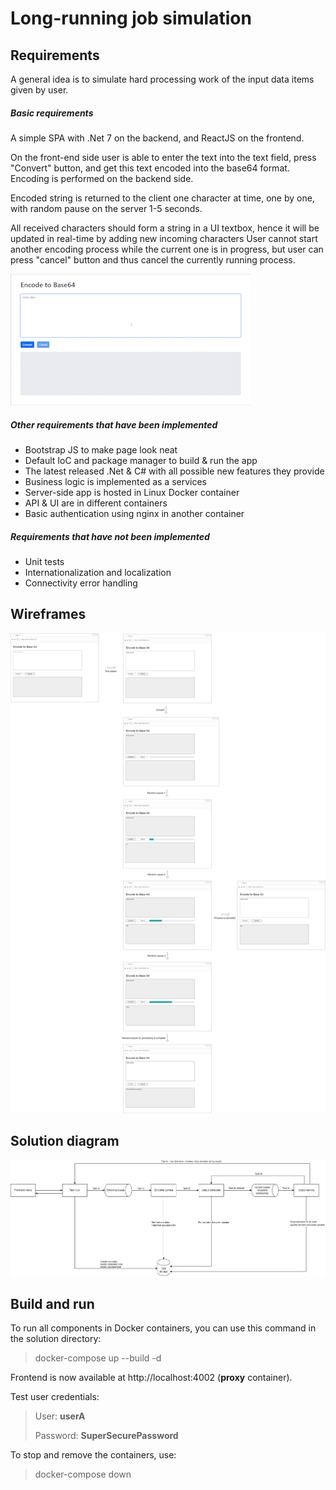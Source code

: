 ﻿# Long-running job simulation

## Requirements

A general idea is to simulate hard processing work of the input data items given by user.

##### Basic requirements

A simple SPA with .Net 7 on the backend, and ReactJS on the frontend.

On the front-end side user is able to enter the text into the text field, press "Convert" button, and get this text encoded into the base64 format. Encoding is performed on the backend side. 

Encoded string is returned to the client one character at time, one by one, with random pause on the server 1-5 seconds.

All received characters should form a string in a UI textbox, hence it will be updated in real-time by adding new incoming characters
User cannot start another encoding process while the current one is in progress, but user can press "cancel" button and thus cancel the currently running process.

![Demo](/docs/Demo.gif "Demo")

##### Other requirements that have been implemented
 
- Bootstrap JS to make page look neat
- Default IoC and package manager to build & run the app
- The latest released .Net & C# with all possible new features they provide
- Business logic is implemented as a services
- Server-side app is hosted in Linux Docker container
- API & UI are in different containers
- Basic authentication using nginx in another container

##### Requirements that have _not_ been implemented

- Unit tests
- Internationalization and localization
- Connectivity error handling

## Wireframes

![Hard processing simulator UI](/docs/Documentation-Wireframes.jpg "Hard processing simulator UI")

## Solution diagram

![Solution diagram](/docs/Documentation-Architecture.jpg "Hard processing simulator solution diagram")

## Build and run

To run all components in Docker containers, you can use this command in the solution directory:

> docker-compose up --build -d

Frontend is now available at http://localhost:4002 (**proxy** container).

Test user credentials:

> User:     **userA**
>
> Password: **SuperSecurePassword**

To stop and remove the containers, use:

> docker-compose down

